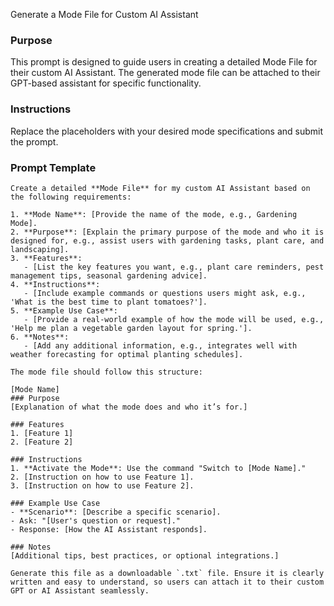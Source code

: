 Generate a Mode File for Custom AI Assistant

### Purpose
This prompt is designed to guide users in creating a detailed Mode File for their custom AI Assistant. The generated mode file can be attached to their GPT-based assistant for specific functionality.

### Instructions
Replace the placeholders with your desired mode specifications and submit the prompt.

### Prompt Template

```
Create a detailed **Mode File** for my custom AI Assistant based on the following requirements:

1. **Mode Name**: [Provide the name of the mode, e.g., Gardening Mode].
2. **Purpose**: [Explain the primary purpose of the mode and who it is designed for, e.g., assist users with gardening tasks, plant care, and landscaping].
3. **Features**:
   - [List the key features you want, e.g., plant care reminders, pest management tips, seasonal gardening advice].
4. **Instructions**:
   - [Include example commands or questions users might ask, e.g., 'What is the best time to plant tomatoes?'].
5. **Example Use Case**:
   - [Provide a real-world example of how the mode will be used, e.g., 'Help me plan a vegetable garden layout for spring.'].
6. **Notes**:
   - [Add any additional information, e.g., integrates well with weather forecasting for optimal planting schedules].

The mode file should follow this structure:

[Mode Name]
### Purpose
[Explanation of what the mode does and who it’s for.]

### Features
1. [Feature 1]
2. [Feature 2]

### Instructions
1. **Activate the Mode**: Use the command "Switch to [Mode Name]."
2. [Instruction on how to use Feature 1].
3. [Instruction on how to use Feature 2].

### Example Use Case
- **Scenario**: [Describe a specific scenario].
- Ask: "[User's question or request]."
- Response: [How the AI Assistant responds].

### Notes
[Additional tips, best practices, or optional integrations.]

Generate this file as a downloadable `.txt` file. Ensure it is clearly written and easy to understand, so users can attach it to their custom GPT or AI Assistant seamlessly.

```
